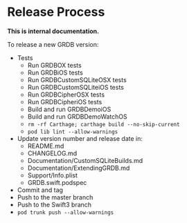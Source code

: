 Release Process
===============

**This is internal documentation.**

To release a new GRDB version:

- Tests
    - Run GRDBOX tests
    - Run GRDBiOS tests
    - Run GRDBCustomSQLiteOSX tests
    - Run GRDBCustomSQLiteiOS tests
    - Run GRDBCipherOSX tests
    - Run GRDBCipheriOS tests
    - Build and run GRDBDemoiOS
    - Build and run GRDBDemoWatchOS
    - `rm -rf Carthage; carthage build --no-skip-current`
    - `pod lib lint --allow-warnings`
- Update version number and release date in:
    - README.md
    - CHANGELOG.md
    - Documentation/CustomSQLiteBuilds.md
    - Documentation/ExtendingGRDB.md
    - Support/Info.plist
    - GRDB.swift.podspec
- Commit and tag
- Push to the master branch
- Push to the Swift3 branch
- `pod trunk push --allow-warnings`
